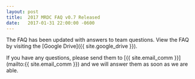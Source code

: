 ```yaml
---
layout: post
title:  2017 MRDC FAQ v0.7 Released
date:   2017-01-31 22:00:00 -0600
---
```


The FAQ has been updated with answers to team questions. View the FAQ by visiting the [Google Drive]({{ site.google_drive }}).

If you have any questions, please send them to [{{ site.email_comm }}](mailto:{{ site.email_comm }}) and we will answer them as soon as we are able.


